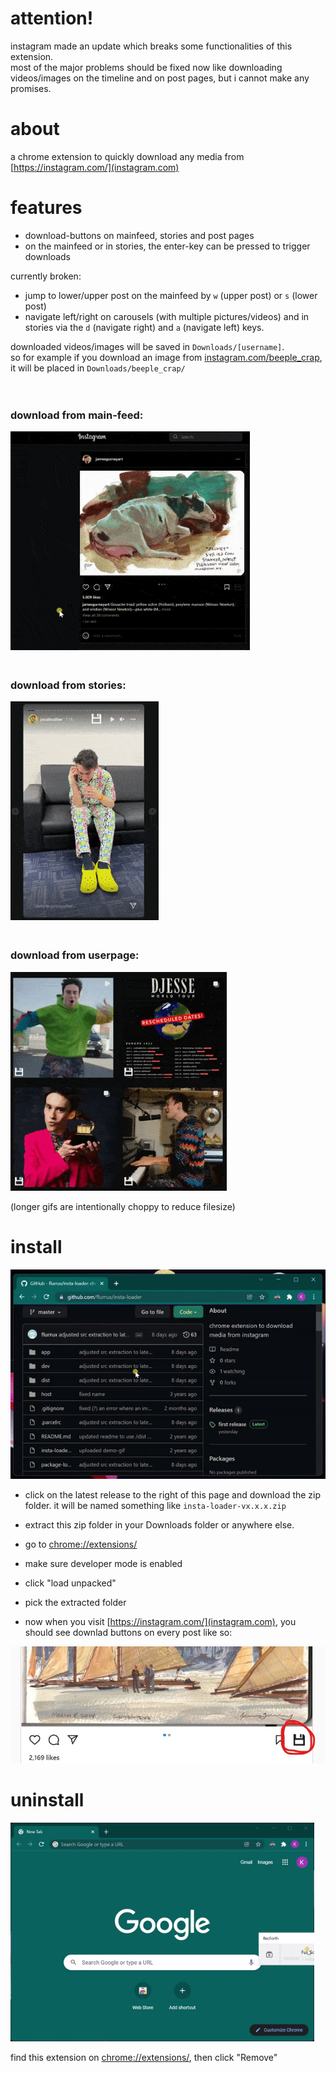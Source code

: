 

# attention!  

instagram made an update which breaks some functionalities of this extension.  
most of the major problems should be fixed now like downloading videos/images on the timeline and on post pages, but i cannot make any promises.  

# about  

a chrome extension to quickly download any media from [https://instagram.com/](instagram.com)  

# features  

- download-buttons on mainfeed, stories and post pages  
- on the mainfeed or in stories, the enter-key can be pressed to trigger downloads

currently broken: 

- jump to lower/upper post on the mainfeed by `w` (upper post) or `s` (lower post)  
- navigate left/right on carousels (with multiple pictures/videos) and in stories via the `d` (navigate right) and `a` (navigate left) keys.  


downloaded videos/images will be saved in `Downloads/[username]`.  
so for example if you download an image from [instagram.com/beeple_crap](https://www.instagram.com/beeple_crap/), it will be placed in `Downloads/beeple_crap/`


<div style="height: 20px;"></div>

### download from main-feed:  

<img src="./demo/mainfeed-download.gif" style="max-height: 350px;" />

<div style="height: 20px;"></div>

### download from stories:  

<img src="./demo/story-download.gif" style="max-height: 350px;" />

<div style="height: 20px;"></div>

### download from userpage:  

<img src="./demo/userpage-download.gif" style="max-height: 350px;" />

(longer gifs are intentionally choppy to reduce filesize)

# install

<img src="./demo/install.gif" style="max-height: 350px;" />

- click on the latest release to the right of this page and download the zip folder. it will be named something like `insta-loader-vx.x.x.zip`

- extract this zip folder in your Downloads folder or anywhere else.

- go to [chrome://extensions/](chrome://extensions/)

- make sure developer mode is enabled

- click "load unpacked"

- pick the extracted folder
  
- now when you visit [https://instagram.com/](instagram.com), you should see downlad buttons on every post like so:  

![](./demo/download-button-on-main-feed.jpg)

# uninstall

<img src="./demo/uninstall.gif" style="max-height: 350px;" />

find this extension on [chrome://extensions/](chrome://extensions/), then click "Remove"